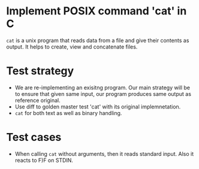 # Implement POSIX command 'cat' in C

`cat` is a unix program that reads data from a file and give their contents as output. It helps to create, view and concatenate files.

# Test strategy
- We are re-implementing an exisitng program. Our main strategy will be to ensure that given same input, our program produces same output as reference original.
- Use diff to golden master test 'cat' with its original implemnetation.
- `cat` for both text as well as binary handling.

# Test cases
- When calling `cat` without arguments, then it reads standard input. Also it reacts to F)F on STDIN.
